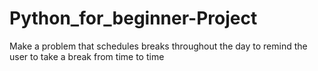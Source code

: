 # Python_for_beginner-Project
Make a problem that schedules breaks throughout the day to remind the user to take a break from time to time
